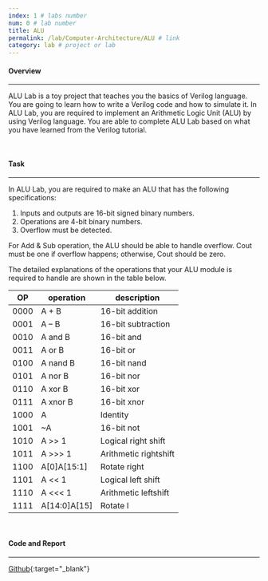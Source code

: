 ```yaml
---
index: 1 # labs number
num: 0 # lab number
title: ALU
permalink: /lab/Computer-Architecture/ALU # link
category: lab # project or lab
---
```


#### **Overview**

---

ALU Lab is a toy project that teaches you the basics of Verilog language. You are going to learn how to write a Verilog code and how to simulate it. In ALU Lab, you are required to implement an Arithmetic Logic Unit (ALU) by using Verilog language. You are able to complete ALU Lab based on what you have learned from the Verilog tutorial.

<br>

#### **Task**

---

In ALU Lab, you are required to make an ALU that has the following specifications:

1. Inputs and outputs are 16-bit signed binary numbers.
2. Operations are 4-bit binary numbers.
3. Overflow must be detected.

For Add & Sub operation, the ALU should be able to handle overflow. Cout must be one if overflow happens; otherwise, Cout should be zero.

The detailed explanations of the operations that your ALU module is required to handle are shown in the table below.

| OP   | operation    | description           |
| ---- | ------------ | --------------------- |
| 0000 | A + B        | 16-bit addition       |
| 0001 | A – B        | 16-bit subtraction    |
| 0010 | A and B      | 16-bit and            |
| 0011 | A or B       | 16-bit or             |
| 0100 | A nand B     | 16-bit nand           |
| 0101 | A nor B      | 16-bit nor            |
| 0110 | A xor B      | 16-bit xor            |
| 0111 | A xnor B     | 16-bit xnor           |
| 1000 | A            | Identity              |
| 1001 | ~A           | 16-bit not            |
| 1010 | A >> 1       | Logical right shift   |
| 1011 | A >>> 1      | Arithmetic rightshift |
| 1100 | A[0]A[15:1]  | Rotate right          |
| 1101 | A << 1       | Logical left shift    |
| 1110 | A <<< 1      | Arithmetic leftshift  |
| 1111 | A[14:0]A[15] | Rotate l              |

<br>

#### **Code and Report**

---

[Github](https://github.com/Heejinee3/Computer-Architecture/tree/master/ALU){:target="\_blank"}
